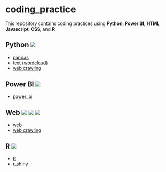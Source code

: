# coding_practice
This repository contains coding practices using **Python**, **Power BI**, **HTML**, **Javascript**, **CSS**, and **R**

<h2>
  Python
  <img src="https://img.shields.io/badge/Python-3776AB?style=flat-square&logo=python&logoColor=white"/>
</h2>

* [pandas](https://github.com/sangchun1/coding_practice/tree/master/pandas)
* [text (wordcloud)](https://github.com/sangchun1/coding_practice/tree/master/text%20(wordcloud))
* [web crawling](https://github.com/sangchun1/coding_practice/tree/master/web%20crawling)

<h2>
  Power BI
  <img src="https://img.shields.io/badge/Power BI-F2c811?style=flat-square&logo=powerbi&logoColor=white"/>
</h2>

* [power_bi](https://github.com/sangchun1/coding_practice/tree/master/power_bi)

<h2>
  Web
  <img src="https://img.shields.io/badge/HTML-239120?style=flat-square&logo=html5&logoColor=white"/>
  <img src="https://img.shields.io/badge/Javascript-F7DF1E?style=flat-square&logo=javascript&logoColor=black"/>
  <img src="https://img.shields.io/badge/CSS-239120?style=flat-square&logo=css3&logoColor=white"/>
</h2>

* [web](https://github.com/sangchun1/coding_practice/tree/master/web)
* [web crawling](https://github.com/sangchun1/coding_practice/tree/master/web%20crawling)

<h2>
  R
  <img src="https://img.shields.io/badge/R-276DC3?style=flat-square&logo=r&logoColor=white"/>
</h2>

* [R](https://github.com/sangchun1/coding_practice/tree/master/R)
* [r_shiny](https://github.com/sangchun1/coding_practice/tree/master/r_shiny)
